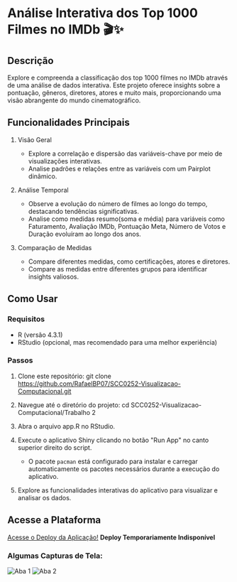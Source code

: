 # **Análise Interativa dos Top 1000 Filmes no IMDb** 🎬✨


## Descrição

Explore e compreenda a classificação dos top 1000 filmes no IMDb através de uma análise de dados interativa. Este projeto oferece insights sobre a pontuação, gêneros, diretores, atores e muito mais, proporcionando uma visão abrangente do mundo cinematográfico.

## **Funcionalidades Principais**

1. Visão Geral

    - Explore a correlação e dispersão das variáveis-chave por meio de visualizações interativas.
    - Analise padrões e relações entre as variáveis com um Pairplot dinâmico.

2. Análise Temporal

    - Observe a evolução do número de filmes ao longo do tempo, destacando tendências significativas.
    - Analise como medidas resumo(soma e média) para variáveis como Faturamento, Avaliação IMDb, Pontuação Meta, Número de Votos e Duração evoluíram ao longo dos anos.

3. Comparação de Medidas

    - Compare diferentes medidas, como certificações, atores e diretores.
    - Compare as medidas entre diferentes grupos para identificar insights valiosos.

## **Como Usar**

### Requisitos

- R (versão 4.3.1)
- RStudio (opcional, mas recomendado para uma melhor experiência)

### Passos

1. Clone este repositório: git clone https://github.com/RafaelBP07/SCC0252-Visualizacao-Computacional.git
2. Navegue até o diretório do projeto: cd SCC0252-Visualizacao-Computacional/Trabalho 2
3. Abra o arquivo app.R no RStudio.
4. Execute o aplicativo Shiny clicando no botão "Run App" no canto superior direito do script.

    - O pacote `pacman` está configurado para instalar e carregar automaticamente os pacotes necessários durante a execução do aplicativo.
  
5. Explore as funcionalidades interativas do aplicativo para visualizar e analisar os dados.

## **Acesse a Plataforma**
[Acesse o Deploy da Aplicação!]() **Deploy Temporariamente Indisponível**

### Algumas Capturas de Tela:
![Aba 1](https://github.com/RafaelBP07/SCC0252-Visualizacao-Computacional/issues/1#issue-2019477234)
![Aba 2](https://github.com/RafaelBP07/SCC0252-Visualizacao-Computacional/issues/2#issue-2019478011)
